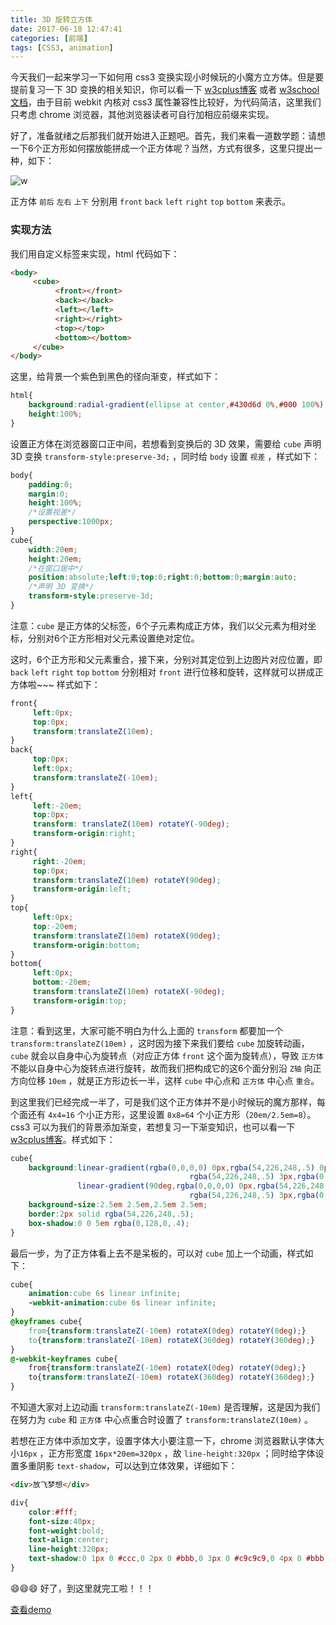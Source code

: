 ```yaml
---
title: 3D 旋转立方体
date: 2017-06-18 12:47:41
categories: [前端]
tags: [CSS3, animation]
---
```


今天我们一起来学习一下如何用 css3 变换实现小时候玩的小魔方立方体。但是要提前复习一下 3D 变换的相关知识，你可以看一下 [w3cplus博客](http://www.w3cplus.com/content/css3-transform) 或者    [w3school文档](http://www.w3school.com.cn/cssref/pr_transform.asp)，由于目前 webkit 内核对 css3   属性兼容性比较好，为代码简洁，这里我们只考虑 chrome 浏览器，其他浏览器读者可自行加相应前缀来实现。

好了，准备就绪之后那我们就开始进入正题吧。首先，我们来看一道数学题：请想一下6个正方形如何摆放能拼成一个正方体呢？当然，方式有很多，这里只提出一种，如下：

![w](https://cloud.githubusercontent.com/assets/9649921/11388537/62bc684a-9372-11e5-8dc2-1a17cab5d109.png)

正方体 `前后` `左右` `上下` 分别用 `front` `back` `left` `right` `top` `bottom` 来表示。
### 实现方法

我们用自定义标签来实现，html 代码如下：

``` html
<body>
     <cube>
          <front></front>
          <back></back>
          <left></left>
          <right></right>
          <top></top>
          <bottom></bottom>
     </cube>
</body>
```

这里，给背景一个紫色到黑色的径向渐变，样式如下：

``` css
html{
    background:radial-gradient(ellipse at center,#430d6d 0%,#000 100%);
    height:100%;
}
```

设置正方体在浏览器窗口正中间，若想看到变换后的 3D 效果，需要给 `cube` 声明 3D 变换 `transform-style:preserve-3d;` ，同时给 `body` 设置 `视差` ，样式如下：

``` css
body{
    padding:0;
    margin:0;
    height:100%;
    /*设置视差*/
    perspective:1000px;
}
cube{
    width:20em;
    height:20em;
    /*在窗口居中*/
    position:absolute;left:0;top:0;right:0;bottom:0;margin:auto;
    /*声明 3D 变换*/
    transform-style:preserve-3d;
}
```

注意：`cube` 是正方体的父标签，6个子元素构成正方体，我们以父元素为相对坐标，分别对6个正方形相对父元素设置绝对定位。

这时，6个正方形和父元素重合，接下来，分别对其定位到上边图片对应位置，即 `back` `left` `right` `top` `bottom` 分别相对 `front` 进行位移和旋转，这样就可以拼成正方体啦~~~ 样式如下：

``` css
front{
     left:0px;
     top:0px;
     transform:translateZ(10em);
}
back{
     top:0px;
     left:0px;
     transform:translateZ(-10em);
}
left{
     left:-20em;
     top:0px;
     transform: translateZ(10em) rotateY(-90deg);
     transform-origin:right;
}
right{
     right:-20em;
     top:0px;
     transform:translateZ(10em) rotateY(90deg);
     transform-origin:left;
}
top{
     left:0px;
     top:-20em;
     transform:translateZ(10em) rotateX(90deg);
     transform-origin:bottom;
}
bottom{             
     left:0px;
     bottom:-20em;
     transform:translateZ(10em) rotateX(-90deg);
     transform-origin:top;
}
```

注意：看到这里，大家可能不明白为什么上面的 `transform` 都要加一个 `transform:translateZ(10em)` ，这时因为接下来我们要给 `cube` 加旋转动画，`cube` 就会以自身中心为旋转点（对应正方体 `front` 这个面为旋转点），导致 `正方体` 不能以自身中心为旋转点进行旋转，故而我们把构成它的这6个面分别沿 `Z轴` 向正方向位移 `10em` ，就是正方形边长一半，这样 `cube` 中心点和 `正方体` 中心点 `重合`。

到这里我们已经完成一半了，可是我们这个正方体并不是小时候玩的魔方那样，每个面还有 `4x4=16` 个小正方形，这里设置 `8x8=64` 个小正方形（`20em/2.5em=8`）。css3 可以为我们的背景添加渐变，若想复习一下渐变知识，也可以看一下  [w3cplus博客](http://www.w3cplus.com/content/css3-gradient)。样式如下：

``` css
cube{
    background:linear-gradient(rgba(0,0,0,0) 0px,rgba(54,226,248,.5) 0px,
                                        rgba(54,226,248,.5) 3px,rgba(0,0,0,0) 3px),
               linear-gradient(90deg,rgba(0,0,0,0) 0px,rgba(54,226,248,.5) 0px,
                                        rgba(54,226,248,.5) 3px,rgba(0,0,0,0) 3px);
    background-size:2.5em 2.5em,2.5em 2.5em;
    border:2px solid rgba(54,226,248,.5);
    box-shadow:0 0 5em rgba(0,128,0,.4);
}
```

最后一步，为了正方体看上去不是呆板的，可以对 `cube` 加上一个动画，样式如下：

``` css
cube{
    animation:cube 6s linear infinite;
    -webkit-animation:cube 6s linear infinite;
}
@keyframes cube{
    from{transform:translateZ(-10em) rotateX(0deg) rotateY(0deg);}
    to{transform:translateZ(-10em) rotateX(360deg) rotateY(360deg);}
}
@-webkit-keyframes cube{
    from{transform:translateZ(-10em) rotateX(0deg) rotateY(0deg);}
    to{transform:translateZ(-10em) rotateX(360deg) rotateY(360deg);}
}
```

不知道大家对上边动画 `transform:translateZ(-10em)` 是否理解，这是因为我们在努力为 `cube` 和 `正方体` 中心点重合时设置了 `transform:translateZ(10em)`  。

若想在正方体中添加文字，设置字体大小要注意一下，chrome 浏览器默认字体大小`16px` ，正方形宽度 `16px*20em=320px` ，故 `line-height:320px` ；同时给字体设置多重阴影 `text-shadow`，可以达到立体效果，详细如下：

``` html
<div>放飞梦想</div>
```

``` css
div{
    color:#fff;
    font-size:40px;
    font-weight:bold;
    text-align:center;
    line-height:320px;
    text-shadow:0 1px 0 #ccc,0 2px 0 #bbb,0 3px 0 #c9c9c9,0 4px 0 #bbb,0 4px 0 #b9b9b9,0 5px 0 #aaa;
}
```
<g-emoji alias="smile" fallback-src="https://assets-cdn.github.com/images/icons/emoji/unicode/1f604.png" ios-version="6.0">😄</g-emoji><g-emoji alias="smile" fallback-src="https://assets-cdn.github.com/images/icons/emoji/unicode/1f604.png" ios-version="6.0">😄</g-emoji><g-emoji alias="smile" fallback-src="https://assets-cdn.github.com/images/icons/emoji/unicode/1f604.png" ios-version="6.0">😄</g-emoji>  好了，到这里就完工啦！！！

[查看demo](http://yixunfe.github.io/blog/demo/36/demo.html)
